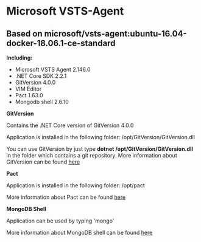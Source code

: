 # Microsoft VSTS-Agent
## Based on microsoft/vsts-agent:ubuntu-16.04-docker-18.06.1-ce-standard

**Including:**
* Microsoft VSTS Agent 2.146.0
* .NET Core SDK 2.2.1
* GitVersion 4.0.0
* VIM Editor
* Pact 1.63.0
* Mongodb shell 2.6.10


**GitVersion**

Contains the .NET Core version of GitVersion 4.0.0

Application is installed in the following folder: /opt/GitVersion/GitVersion.dll

You can use GitVersion by just type **dotnet /opt/GitVersion/GitVersion.dll** in the folder which contains a git repository.
More information about GitVersion can be found [here](https://gitversion.readthedocs.io/en/latest/)


**Pact**

Application is installed in the following folder: /opt/pact

More information about Pact can be found [here](https://github.com/pact-foundation/pact-ruby-standalone/releases)


**MongoDB Shell**

Application can be used by typing 'mongo'

More information about MongoDB shell can be found [here](https://docs.mongodb.com/manual/mongo/index.html)
